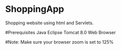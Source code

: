 # ShoppingApp
Shopping website using html and Servlets.

#Prerequisites
Java
Eclipse
Tomcat 8.0
Web Browser

#Note:
Make sure your browser zoom is set to 125%

